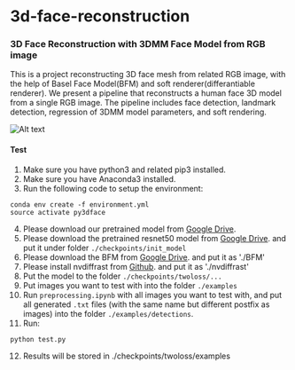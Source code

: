 # 3d-face-reconstruction

### 3D Face Reconstruction with 3DMM Face Model from RGB image
This is a project reconstructing 3D face mesh from related RGB image, with the help of Basel Face Model(BFM) and soft renderer(differantiable renderer). We present a pipeline that reconstructs a human face 3D model from a single RGB image. The pipeline includes face detection, landmark detection, regression of 3DMM model parameters, and soft rendering. 

<img src="/path/to/img.jpg" alt="Alt text" title="Workflow">

#### Test
1. Make sure you have python3 and related pip3 installed.
2. Make sure you have Anaconda3 installed. 
3. Run the following code to setup the environment:
```
conda env create -f environment.yml
source activate py3dface
```
4. Please download our pretrained model from [Google Drive](https://drive.google.com/file/d/1NfyXzh_CV-BWlZfOK7K68YLoNSu4lEgz/view?usp=sharing).
5. Please download the pretrained resnet50 model from [Google Drive](https://drive.google.com/file/d/1B3U2bdZlRh7BldGoiemxUAXs7BKKwxDJ/view?usp=sharing). and put it under folder `./checkpoints/init_model`
6. Please download the BFM from [Google Drive](https://drive.google.com/file/d/1XAGc2VcidxRGIaP0OAh3S54YIVakzroe/view?usp=sharing). and put it as './BFM'
7. Please install nvdiffrast from [Github](https://github.com/NVlabs/nvdiffrast/tree/a4e7a4db7e09695b4efc7641cc6b044ef706f953). and put it as './nvdiffrast'
8. Put the model to the folder `./checkpoints/twoloss/...`
9. Put images you want to test with into the folder `./examples`
10. Run `preprocessing.ipynb` with all images you want to test with, and put all generated `.txt` files (with the same name but different postfix as images) into the folder `./examples/detections`.
11. Run:
```
python test.py
```
12. Results will be stored in ./checkpoints/twoloss/examples
